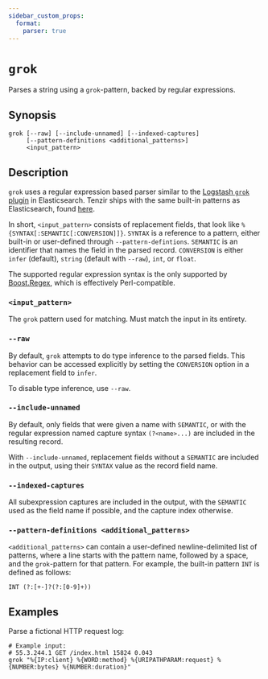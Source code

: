 ```yaml
---
sidebar_custom_props:
  format:
    parser: true
---
```


# `grok`

Parses a string using a `grok`-pattern, backed by regular expressions.

## Synopsis

```
grok [--raw] [--include-unnamed] [--indexed-captures]
     [--pattern-definitions <additional_patterns>]
     <input_pattern>
```

## Description

`grok` uses a regular expression based parser similar to the
[Logstash `grok` plugin](https://www.elastic.co/guide/en/logstash/current/plugins-filters-grok.html)
in Elasticsearch. Tenzir ships with the same built-in patterns as Elasticsearch,
found [here](https://github.com/logstash-plugins/logstash-patterns-core/tree/main/patterns/ecs-v1).

In short, `<input_pattern>` consists of replacement fields, that look like
`%{SYNTAX[:SEMANTIC[:CONVERSION]]}`. `SYNTAX` is a reference to a pattern,
either built-in or user-defined through `--pattern-defintions`.
`SEMANTIC` is an identifier that names the field in the parsed record.
`CONVERSION` is either `infer` (default), `string` (default with `--raw`),
`int`, or `float`.

The supported regular expression syntax is the only supported by
[Boost.Regex](https://www.boost.org/doc/libs/1_81_0/libs/regex/doc/html/boost_regex/syntax/perl_syntax.html),
which is effectively Perl-compatible.

### `<input_pattern>`

The `grok` pattern used for matching. Must match the input in its entirety.

### `--raw`

By default, `grok` attempts to do type inference to the parsed fields.
This behavior can be accessed explicitly by setting the `CONVERSION` option
in a replacement field to `infer`.

To disable type inference, use `--raw`.

### `--include-unnamed`

By default, only fields that were given a name with `SEMANTIC`, or with
the regular expression named capture syntax `(?<name>...)` are included
in the resulting record.

With `--include-unnamed`, replacement fields without a `SEMANTIC` are included
in the output, using their `SYNTAX` value as the record field name.

### `--indexed-captures`

All subexpression captures are included in the output, with the `SEMANTIC` used
as the field name if possible, and the capture index otherwise.

### `--pattern-definitions <additional_patterns>`

`<additional_patterns>` can contain a user-defined newline-delimited list
of patterns, where a line starts with the pattern name, followed by a space,
and the `grok`-pattern for that pattern. For example, the built-in pattern
`INT` is defined as follows:

```
INT (?:[+-]?(?:[0-9]+))
```

## Examples

Parse a fictional HTTP request log:

```
# Example input:
# 55.3.244.1 GET /index.html 15824 0.043
grok "%{IP:client} %{WORD:method} %{URIPATHPARAM:request} %{NUMBER:bytes} %{NUMBER:duration}"
```
